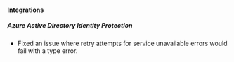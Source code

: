 #### Integrations

##### Azure Active Directory Identity Protection

- Fixed an issue where retry attempts for service unavailable errors would fail with a type error.